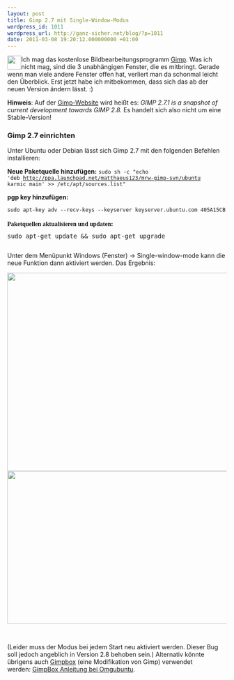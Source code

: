 ```yaml
---
layout: post
title: Gimp 2.7 mit Single-Window-Modus
wordpress_id: 1011
wordpress_url: http://ganz-sicher.net/blog/?p=1011
date: 2011-03-08 19:20:12.000000000 +01:00
---
```

<img style="float: left;" src="http://ganz-sicher.net/blog/wp-content/uploads/gimp.png" alt="" width="32" height="32" />Ich mag das kostenlose Bildbearbeitungsprogramm <a href="http://www.gimp.org/">Gimp</a>. Was ich nicht mag, sind die 3 unabhängigen Fenster, die es mitbringt. Gerade wenn man viele andere Fenster offen hat, verliert man da schonmal leicht den Überblick. Erst jetzt habe ich mitbekommen, dass sich das ab der neuen Version ändern lässt. :)

<!--more-->
<div class="infobox"><strong>Hinweis</strong>: Auf der <a href="http://www.gimp.org/downloads">Gimp-Website</a><span> wird heißt es:
<em>GIMP 2.7.1 is a snapshot of current development towards GIMP 2.8.</em>
Es handelt sich also nicht um eine Stable-Version! </span></div>
<h3>Gimp 2.7 einrichten</h3>
Unter Ubuntu oder Debian lässt sich Gimp 2.7 mit den folgenden Befehlen installieren:

<strong>Neue Paketquelle hinzufügen:</strong>
<code>sudo sh -c "echo 'deb http://ppa.launchpad.net/matthaeus123/mrw-gimp-svn/ubuntu karmic main' &gt;&gt; /etc/apt/sources.list"</code>

<strong>pgp key hinzufügen:</strong>
<pre style="font-family: sans-serif; padding-top: 0px; padding-right: 13px; padding-bottom: 0.1em; padding-left: 0px; text-align: left; font-size: 1em; font-style: normal; font-weight: normal; max-height: 35em; min-height: 2em; overflow-x: auto; overflow-y: auto; width: 651px; border-color: #222222; margin: 0px;"><code>sudo apt-key adv --recv-keys --keyserver keyserver.ubuntu.com 405A15CB</code></pre>
<pre style="font-family: sans-serif; padding-top: 0px; padding-right: 13px; padding-bottom: 0.1em; padding-left: 0px; text-align: left; font-size: 1em; font-style: normal; font-weight: normal; max-height: 35em; min-height: 2em; overflow-x: auto; overflow-y: auto; width: 651px; border-color: #222222; margin: 0px;"><strong><span style="font-family: Georgia, 'Times New Roman', 'Bitstream Charter', Times, serif; line-height: 19px; white-space: normal;">Paketquellen aktualisieren und updaten:</span></strong></pre>
<pre style="font-family: sans-serif; padding-top: 0px; padding-right: 13px; padding-bottom: 0.1em; padding-left: 0px; text-align: left; font-size: 1em; font-style: normal; font-weight: normal; max-height: 35em; min-height: 2em; overflow-x: auto; overflow-y: auto; width: 651px; border-color: #222222; margin: 0px;"><code style="font-family: monospace; font-size: 1em; font-style: normal; font-weight: normal; border-color: #222222;">sudo apt-get update &amp;&amp; sudo apt-get upgrade</code></pre>
Unter dem Menüpunkt Windows (Fenster) -&gt; Single-window-mode kann die neue Funktion dann aktiviert werden. Das Ergebnis:

<center><a href="http://ganz-sicher.net/blog/wp-content/uploads/gimp_single_window.png"><img class="boderimg" src="http://ganz-sicher.net/blog/wp-content/uploads/gimp_single_window.png" alt="" width="595" height="455" /></a></center>
<img style="display: block; margin-left: auto; margin-right: auto;" src="http://ganz-sicher.net/blog/wp-content/uploads/gimp_version_2-7.png" alt="" width="600" height="350" />

&nbsp;

(Leider muss der Modus bei jedem Start neu aktiviert werden. Dieser Bug soll jedoch angeblich in Version 2.8 behoben sein.)
Alternativ könnte übrigens auch <a href="http://code.google.com/p/gimpbox/">Gimpbox</a> (eine Modifikation von Gimp) verwendet werden: <a href="http://www.omgubuntu.co.uk/2010/09/gimpbox-gives-stable-versions-of-the-gimp-single-window-mode/">GimpBox Anleitung bei Omgubuntu</a>.
